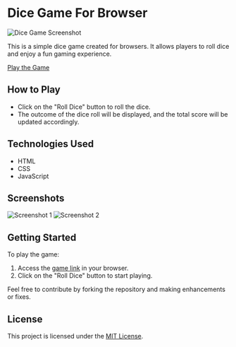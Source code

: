 # Dice Game For Browser

![Dice Game Screenshot](insert_link_to_screenshot_here)

This is a simple dice game created for browsers. It allows players to roll dice and enjoy a fun gaming experience.

[Play the Game](https://yalcinkurt89.github.io/dice_game_for_browser/index.html)

## How to Play

- Click on the "Roll Dice" button to roll the dice.
- The outcome of the dice roll will be displayed, and the total score will be updated accordingly.

## Technologies Used

- HTML
- CSS
- JavaScript

## Screenshots

![Screenshot 1](insert_link_to_screenshot_1_here)
![Screenshot 2](insert_link_to_screenshot_2_here)

## Getting Started

To play the game:
1. Access the [game link](https://yalcinkurt89.github.io/dice_game_for_browser/index.html) in your browser.
2. Click on the "Roll Dice" button to start playing.

Feel free to contribute by forking the repository and making enhancements or fixes.

## License

This project is licensed under the [MIT License](insert_link_to_license_here).
